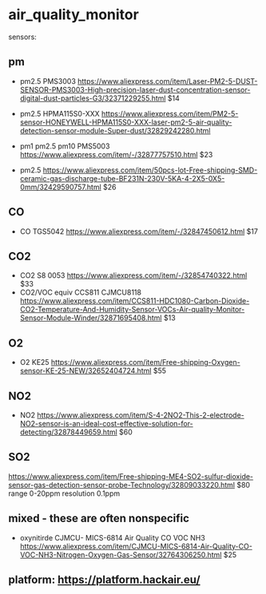 # air_quality_monitor
sensors:


## pm 
* pm2.5 PMS3003  https://www.aliexpress.com/item/Laser-PM2-5-DUST-SENSOR-PMS3003-High-precision-laser-dust-concentration-sensor-digital-dust-particles-G3/32371229255.html  $14

* pm2.5 HPMA115S0-XXX https://www.aliexpress.com/item/PM2-5-sensor-HONEYWELL-HPMA115S0-XXX-laser-pm2-5-air-quality-detection-sensor-module-Super-dust/32829242280.html

* pm1 pm2.5 pm10 PMS5003 https://www.aliexpress.com/item/-/32877757510.html $23
* pm2.5 https://www.aliexpress.com/item/50pcs-lot-Free-shipping-SMD-ceramic-gas-discharge-tube-BF231N-230V-5KA-4-2X5-0X5-0mm/32429590757.html $26

## CO 
* CO TGS5042 https://www.aliexpress.com/item/-/32847450612.html  $17

## CO2 
* CO2 S8 0053 https://www.aliexpress.com/item/-/32854740322.html $33
* CO2/VOC equiv CCS811 CJMCU8118 https://www.aliexpress.com/item/CCS811-HDC1080-Carbon-Dioxide-CO2-Temperature-And-Humidity-Sensor-VOCs-Air-quality-Monitor-Sensor-Module-Winder/32871695408.html $13

## O2

* O2 KE25 https://www.aliexpress.com/item/Free-shipping-Oxygen-sensor-KE-25-NEW/32652404724.html  $55

## NO2

* NO2 https://www.aliexpress.com/item/S-4-2NO2-This-2-electrode-NO2-sensor-is-an-ideal-cost-effective-solution-for-detecting/32878449659.html $60

## SO2 
https://www.aliexpress.com/item/Free-shipping-ME4-SO2-sulfur-dioxide-sensor-gas-detection-sensor-probe-Technology/32809033220.html  $80  range 0-20ppm resolution 0.1ppm

## mixed - these are often  nonspecific 
* oxynitirde CJMCU- MICS-6814 Air Quality CO VOC NH3 https://www.aliexpress.com/item/CJMCU-MICS-6814-Air-Quality-CO-VOC-NH3-Nitrogen-Oxygen-Gas-Sensor/32764306250.html $25

## platform: https://platform.hackair.eu/
